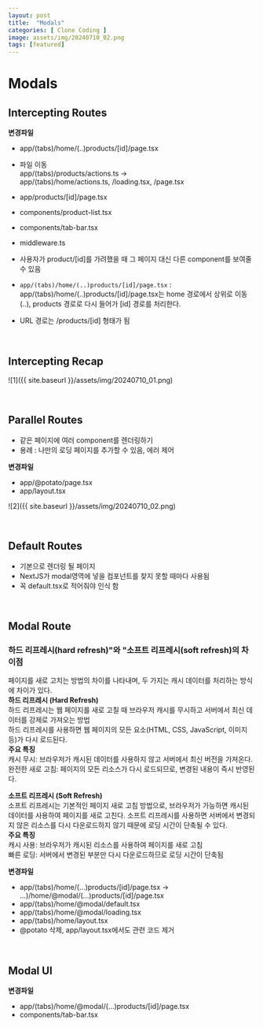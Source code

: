 ```yaml
---   
layout: post  
title:  "Modals"  
categories: [ Clone Coding ]  
image: assets/img/20240710_02.png  
tags: [featured]  
---  
```

  
# Modals  
  
## Intercepting Routes  
**변경파일**  
- app/(tabs)/home/(..)products/[id]/page.tsx  
- 파일 이동   
app/(tabs)/products/actions.ts →   
app/(tabs)/home/actions.ts, /loading.tsx, /page.tsx  
- app/products/[id]/page.tsx  
- components/product-list.tsx  
- components/tab-bar.tsx  
- middleware.ts  
  
- 사용자가 product/[id]를 가려했을 때 그 페이지 대신 다른 component를 보여줄 수 있음  
- `app/(tabs)/home/(..)products/[id]/page.tsx` :   
app/(tabs)/home/(..)products/[id]/page.tsx는 home 경로에서 상위로 이동(..), products 경로로 다시 들어가 [id] 경로를 처리한다.  
- URL 경로는 /products/[id] 형태가 됨  

<br>
  
## Intercepting Recap  
![1]({{ site.baseurl }}/assets/img/20240710_01.png)  

<br>
  
## Parallel Routes  
- 같은 페이지에 여러 component를 렌더링하기  
- 용례 : 나만의 로딩 페이지를 추가할 수 있음, 에러 제어  
  
**변경파일**  
- app/@potato/page.tsx  
- app/layout.tsx  
  
![2]({{ site.baseurl }}/assets/img/20240710_02.png)  

<br>
  
## Default Routes  
- 기본으로 렌더링 될 페이지  
- NextJS가 modal영역에 넣을 컴포넌트를 찾지 못할 때마다 사용됨  
- 꼭 default.tsx로 적어줘야 인식 함   
  
<br>

## Modal Route  
### 하드 리프레시(hard refresh)"와 "소프트 리프레시(soft refresh)의 차이점  
페이지를 새로 고치는 방법의 차이를 나타내며, 두 가지는 캐시 데이터를 처리하는 방식에 차이가 있다.  
**하드 리프레시 (Hard Refresh)**  
하드 리프레시는 웹 페이지를 새로 고칠 때 브라우저 캐시를 무시하고 서버에서 최신 데이터를 강제로 가져오는 방법  
하드 리프레시를 사용하면 웹 페이지의 모든 요소(HTML, CSS, JavaScript, 이미지 등)가 다시 로드된다.  
**주요 특징**  
캐시 무시: 브라우저가 캐시된 데이터를 사용하지 않고 서버에서 최신 버전을 가져온다.  
완전한 새로 고침: 페이지의 모든 리소스가 다시 로드되므로, 변경된 내용이 즉시 반영된다.  
  
**소프트 리프레시 (Soft Refresh)**  
소프트 리프레시는 기본적인 페이지 새로 고침 방법으로, 브라우저가 가능하면 캐시된 데이터를 사용하여 페이지를 새로 고친다. 소프트 리프레시를 사용하면 서버에서 변경되지 않은 리소스를 다시 다운로드하지 않기 때문에 로딩 시간이 단축될 수 있다.  
**주요 특징**  
캐시 사용: 브라우저가 캐시된 리소스를 사용하여 페이지를 새로 고침  
빠른 로딩: 서버에서 변경된 부분만 다시 다운로드하므로 로딩 시간이 단축됨  
  
**변경파일**  
- app/(tabs)/home/(...)products/[id]/page.tsx → ...)/home/@modal/(...)products/[id]/page.tsx  
- app/(tabs)/home/@modal/default.tsx  
- app/(tabs)/home/@modal/loading.tsx  
- app/(tabs)/home/layout.tsx  
- @potato 삭제, app/layout.tsx에서도 관련 코드 제거  

<br>
  
## Modal UI  
**변경파일**  
- app/(tabs)/home/@modal/(...)products/[id]/page.tsx  
- components/tab-bar.tsx  